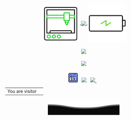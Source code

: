 <p align="center">
  <a href="https://github.com/euangoodbrand/euangoodbrand">
    <img src="Assets/3D-printing-green.svg" height="125" alt="3D Printing" style="vertical-align: middle;">
    <img src="https://readme-typing-svg.demolab.com/?lines=Hi%2C%20I%27m%20Euan%20Goodbrand;ML%20Engineer%20and%20Software%20Developer;Background%20in%20Architecture%20and%20VFX&font=Fira%20Code&center=true&width=550&height=60&color=20C20E&vCenter=true&pause=1000&size=22" style="vertical-align: middle;" />
    <img src="Assets/battery.svg" height="125" alt="Battery" style="vertical-align: middle;">
  </a>
</p>

<div align="center" style="margin: 20px 0;">
  <a href="https://github.com/euangoodbrand/euangoodbrand">
    <img src="https://readme-typing-svg.demolab.com/?lines=I%E2%80%99m%20currently%20studying%20MSc%20in%20AI%20and%20ML%20@%20ICL&font=Fira%20Code&center=true&width=650&height=60&color=000000&vCenter=true&pause=500&size=22" />
  </a>
</div>

<div align="center" style="margin: 20px 0;">
  <a href="https://github.com/euangoodbrand/euangoodbrand">
    <img src="https://readme-typing-svg.demolab.com/?lines=Currently%20researching%20DNNs%20for%20label%20and%20feature%20noise;Researching%20GNN%20applications%20for%20brain%20graph%20super%20resolution;ML%20%40%20scale%20for%20Hotel%20data%20across%20globe%20🌍&font=Fira%20Code&center=true&width=800&height=60&color=000000&vCenter=true&pause=500&size=22" />
  </a>
</div>

<div align='center'>
  <p align='center'>
    <a href="https://www.linkedin.com/in/euangoodbrand/"><img height="30" src="https://raw.githubusercontent.com/8bithemant/8bithemant/master/linkedin.png?raw=true"></a>&nbsp;&nbsp;
    <a href="mailto:euangoodbrand@gmail.com"><img height="30" src="https://th.bing.com/th/id/OIP.9sT4UWsRfFiy6vPydv3_-QHaHO?pid=ImgDet&rs=1"></a>&nbsp;&nbsp;
    <a href="https://github.com/login?return_to=https%3A%2F%2Fgithub.com%2Feuangoodbrand%3Ftab%3Dfollowers">
      <img height="30" src="https://github.githubassets.com/images/modules/logos_page/GitHub-Mark.png">
    </a>&nbsp;&nbsp;
  </p>
</div>

<div align="center">
<table>
  <tr>
    <td>You are visitor</td>
    <td><img src="https://profile-counter.glitch.me/euangoodbrand/count.svg" alt="" /></td>
  </tr>
</table>
</div>

<p align="center">
  <img src="https://github.com/euangoodbrand/euangoodbrand/raw/main/Assets/page_bottom.svg" alt="Github Stats" />
</p>
